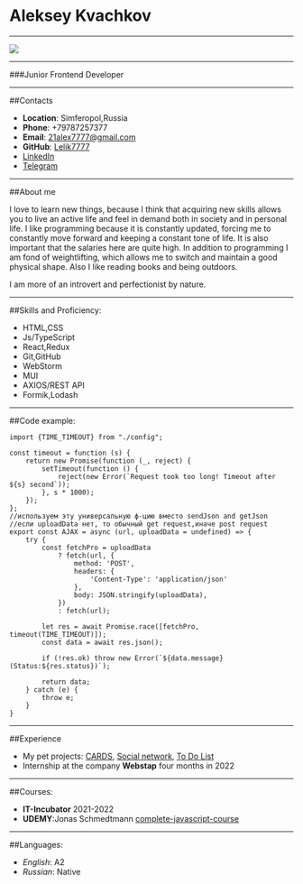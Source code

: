 # Aleksey Kvachkov
***
![](https://avatars.githubusercontent.com/u/80705108?v=4)
***
###Junior Frontend Developer
***
##Contacts
* **Location**: Simferopol,Russia
* **Phone**: +79787257377
* **Email**: 21alex7777@gmail.com
* **GitHub**: [Lelik7777](https://github.com/Lelik7777)
* [LinkedIn](https://www.linkedin.com/in/alex-kvachkov-aa245a237/)
* [Telegram](https://t.me/Lelik_Jan)
****
##About me

I love to learn new things, because I think that acquiring new skills allows you to live an active life and feel in demand both in society and in personal life.  I like programming because it is constantly updated, forcing me to constantly move forward and keeping a constant tone of life. It is also important that the salaries here are quite high. In addition to programming I am fond of weightlifting, which allows me to switch and maintain a good physical shape. Also I like reading books and being outdoors.

I am more of an introvert and perfectionist by nature.
***
##Skills and Proficiency:
* HTML,CSS
* Js/TypeScript
* React,Redux
* Git,GitHub
* WebStorm
* MUI
* AXIOS/REST API
* Formik,Lodash
***
##Code example:
```
import {TIME_TIMEOUT} from "./config";

const timeout = function (s) {
    return new Promise(function (_, reject) {
        setTimeout(function () {
            reject(new Error(`Request took too long! Timeout after ${s} second`));
        }, s * 1000);
    });
};
//используем эту универсальную ф-цию вместо sendJson and getJson
//если uploadData нет, то обычный get request,иначе post request
export const AJAX = async (url, uploadData = undefined) => {
    try {
        const fetchPro = uploadData
            ? fetch(url, {
                method: 'POST',
                headers: {
                    'Content-Type': 'application/json'
                },
                body: JSON.stringify(uploadData),
            })
            : fetch(url);

        let res = await Promise.race([fetchPro, timeout(TIME_TIMEOUT)]);
        const data = await res.json();

        if (!res.ok) throw new Error(`${data.message}(Status:${res.status})`);

        return data;
    } catch (e) {
        throw e;
    }
}

```
***
##Experience
* My pet projects: [CARDS](https://freiii21.github.io/friday-project/#/login), [Social network](https://lelik7777.github.io/social_network_2021/#/),  [To Do List](https://lelik7777.github.io/login)
* Internship at the company **Webstap** four months in 2022
***
##Courses:
* **IT-Incubator** 2021-2022
* **UDEMY**:Jonas Schmedtmann [
  complete-javascript-course](https://github.com/Lelik7777/complete-javascript-course)
***
##Languages:
* *English*: A2
* *Russian*: Native

